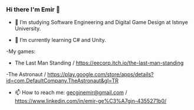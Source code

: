 ### Hi there I'm Emir 👋



- 🔭 I’m studying Software Engineering and Digital Game Design at Istınye University.

- 🌱 I’m currently learning C# and Unity.

-My games:

- The Last Man Standing / https://eecorp.itch.io/the-last-man-standing

-The Astronaut / https://play.google.com/store/apps/details?id=com.DefaultCompany.TheAstronaut&gl=TR

- 📫 How to reach me: gecginemir@gmail.com / https://www.linkedin.com/in/emir-ge%C3%A7gin-4355271b0/
